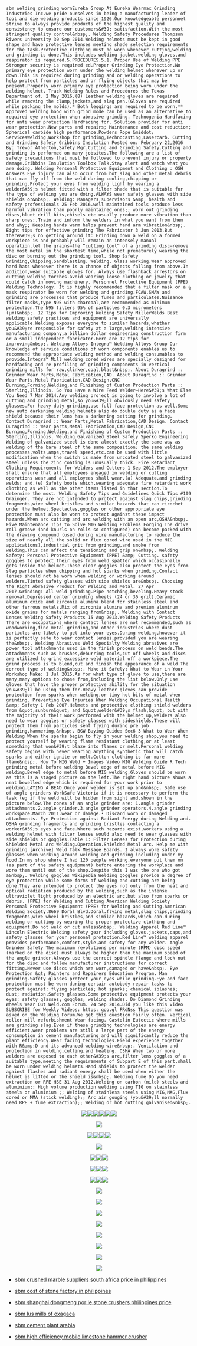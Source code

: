 
```
sbm welding grinding wornEureka Group At Eureka Wearmax Grinding Industries Inc.we pride ourselves in being a manufacturing leader of tool and die welding products since 1926.Our knowledgeable personnel strive to always provide products of the highest quality and consistency to ensure our customers&#39; satisfaction.With the most stringent quality control&nbsp;. Welding Safety Procedures Thompson Rivers University 30 Sep 2014.Welding helmets must be kept in good shape and have protective lenses meeting shade selection requirements for the task.Protective clothing must be worn whenever cutting,welding and grinding is done.This includes welding jacket,welding gloves,and respirator is required.5.PROCEDURES.5.1. Proper Use of Welding PPE Stronger security is required ed.Proper Grinding Eye Protection.No primary eye protection worn under the welding helmet whenever up or down.This is required during grinding and or welding operations to help protect from particles and or flying objects that may be present.Properly worn primary eye protection being worn under the welding helmet. Track Welding Rules and Procedures the Texas Department of. 2 May 2016.(8) Leather welding gloves are required while removing the clamp,jackets,and slag pan.(Gloves are required while packing the molds).* Both leggings are required to be worn.** Approved welding hood with grind mode can be used as an alternative to required eye protection when abrasive grinding. Technogenia Hardfacing for anti wear protection Hardfacing for. Solution provider for anti wear protection.New parts and repairs; Maintenance and cost reduction; Spherical carbide high performance.Powders Rope &middot; ServicesWelding,Workshop for grinding,Technocasting,Lasercarb. Cutting and Grinding Safety Gribbins Insulation Posted on: February 22,2016 By: Trevor Atherton,Safety Mgr.Cutting and Grinding Safety.Cutting and grinding is performed on many jobsites.The following are a list of safety precautions that must be followed to prevent injury or property damage.Gribbins Insulation Toolbox Talk.Stay alert and watch what you are doing. Welding Personal Protective Equipment and Clothing : OSH Answers Eye injury can also occur from hot slag and other metal debris that can fly off from the weld during cooling,chipping or grinding.Protect your eyes from welding light by wearing a welder&#39;s helmet fitted with a filter shade that is suitable for the type of welding you are doing.ALWAYS wear safety glasses with side shields or&nbsp;. Welding: Managers,supervisors &amp; health and safety professionals 25 Feb 2016.well maintained tools produce less harmful vibration than poorly maintained ones;; worn out grinding discs,blunt drill bits,chisels etc usually produce more vibration than sharp ones;.Train and inform the welders in what you want from them and why;; Keeping hands warm helps prevent hand arm vibration&nbsp;. Eight tips for effective grinding The Fabricator 3 Jun 2013.But there&#39;s no getting around it: Grinding down a weld on a formed workpiece is and probably will remain an intensely manual operation.let the grains—the “cutting tool” of a grinding disc—remove the most metal in the shortest time,while not prematurely wearing the disc or burning out the grinding tool. Shop Safety Grinding,Chipping,Sandblasting. Welding. Glass working.Wear approved hard hats whenever there is a chance of objects falling from above.In addition,wear suitable gloves for. Always use flashback arrestors on cutting welding torches.avoid wearing loose clothing or jewelry that could catch in moving machinery. Personnel Protective Equipment (PPE) Welding Technology. It is highly recommended that a filter mask or a ½ mask respirator be worn for welding and grinding.FCAW,SMAW and grinding are processes that produce fumes and particulates.Nuisance filter masks,type N95 with charcoal,are recommended as minimum protection.The N95 filters 95% of particles 0.3 micrometers (µm)&nbsp;. 12 Tips for Improving Welding Safety MillerWelds Best welding safety practices and equipment are universally applicable.Welding exposes everyone to similar hazards,whether you&#39;re responsible for safety at a large,welding intensive manufacturing company,a billion dollar engineering construction firm or a small independent fabricator.Here are 12 tips for improving&nbsp;. Welding Alloys Integra™ Welding Alloys Group Our knowledge of service conditions of worn components enables us to recommend the appropriate welding method and welding consumables to provide.Integra™ Mill welding cored wires are specially designed for hardfacing and re profiling of grinding components in vertical grinding mills for raw,clinker,coal,blast&nbsp;. About Duragrind :: Grinder Wear Parts,Metal Fabrication,CAD. About Duragrind :: Grinder Wear Parts,Metal Fabrication,CAD Design,CNC Burning,Forming,Welding,and Finishing of Custom Production Parts :: Sterling,Illinois. So You Have a Wire Feed Welder—Here&#39;s What Else You Need 7 Mar 2014.Any welding project is going to involve a lot of cutting and grinding metal,so you&#39;ll obviously need safety glasses.For heavy duty grinding,use full face protection as well.Some new auto darkening welding helmets also do double duty as a face shield because their lens has a darkening setting for grinding. Contact Duragrind :: Wear Parts,Metal Fabrication,CAD Design. Contact Duragrind :: Wear parts,Metal Fabrication,CAD Design,CNC Burning,Forming,Welding,and Finishing of Custom Production Parts :: Sterling,Illinois. Welding Galvanized Steel Safely Sperko Engineering Welding of galvanized steel is done almost exactly the same way as welding of the bare steel of the same composition; the same welding processes,volts,amps,travel speed,etc.can be used with little modification when the switch is made from uncoated steel to galvanized steel unless the zinc coating is unusually thick. Fire Retardant Clothing Requirements for Welders and Cutters 1 Sep 2012.The employer shall ensure that all employees engaged in welding or cutting operations wear,and all employees shall wear.(a) Adequate.and grinding welds; and.(e) Safety boots which.wearing adequate fire retardant work clothing as well as the other items listed in that section.To determine the most. Welding Safety Tips and Guidelines Quick Tips #109 Grainger. They are not intended to protect against slag chips,grinding fragments,wire wheel bristles and similar hazards that can ricochet under the helmet.Spectacles,goggles or other appropriate eye protection must also be worn to protect against these impact hazards.When arc cutting and arc welding with an open arc,OSHA&nbsp;. Five Maintenance Tips to Solve MIG Welding Problems Forging The drive roll groove (and knurls on rolls so configured) can become packed with the drawing compound (used during wire manufacturing to reduce the size of nearly all the solid or flux cored wire used in the MIG applications),industrial grit from grinding,and smoke from welding.This can affect the tensioning and grip on&nbsp;. Welding Safety: Personal Protective Equipment (PPE) &amp; Cutting. safety goggles to protect their eyes from weld spatter which occasionally gets inside the helmet.These clear goggles also protect the eyes from slag particles when chipping and hot sparks when grinding.Contact lenses should not be worn when welding or working around welders.Tinted safety glasses with side shields are&nbsp;. Choosing the Right Abrasive Product for Welding and Metal. 27 Apr 2017.Grinding: All weld grinding.Pipe notching,beveling.Heavy stock removal.Depressed center grinding wheels (24 or 36 grit).Ceramic aluminum oxide and zirconia alumina blend for stainless steel and other ferrous metals.Mix of zirconia alumina and premium aluminum oxide grains for metals ranging from&nbsp;. Welding with Contact Lenses Welding Safety Products 15 Aug 2013.Welding Safety Products There are occupations where contact lenses are not recommended,such as woodworking,fine metal grinding,and other industries where dust particles are likely to get into your eyes.During welding,however it is perfectly safe to wear contact lenses,provided you are wearing the&nbsp;. Welding Abrasives Weld Specialty Welding abrasives are power tool attachments used in the finish process on weld beads.The attachments such as brushes,deburring tools,cut off wheels and discs are utilized to grind excessive weld material off a workpiece.The grind process is to blend,cut and finish the appearance of a weld.The correct type of welding&nbsp;. Make it Safely: What to Wear in Your Workshop Make: 1 Jul 2015.As for what type of glove to use,there are many,many options to chose from,including the list below.Only use gloves that have the proper protective ability for the situation you&#39;ll be using them for.Heavy leather gloves can provide protection from sparks when welding,or tiny hot bits of metal when grinding. Preventing Eye Injuries When Welding Occupational Health &amp; Safety 1 Feb 2007.Helmets and protective clothing shield welders from &quot;sunburn&quot; and &quot;welder&#39;s flash,&quot; but with the majority of their work performed with the helmet up,welders also need to wear goggles or safety glasses with sideshields.These will protect them from particles sent flying during pre job grinding,hammering,&nbsp;. BGW Buying Guide: Sec6 3 What to Wear When Welding When the sparks begin to fly in your welding shop,you need to protect yourself by wearing flame resistant clothing,or at least something that won&#39;t blaze into flames or melt.Personal welding safety begins with never wearing anything synthetic that will catch sparks and either ignite or melt.Cotton clothing is far more flame&nbsp;. How To MIG Weld + Images Video MIG Welding Guide R Tech grinding metal before welding Bevel edge of metal before MIG welding.Bevel edge to metal before MIG welding,Gloves should be worn as this is a staged picture on the left.The right hand picture shows a neat bevelled edge which is required for your work prior to welding.LAYING A BEAD.Once your welder is set up and&nbsp;. Safe use of angle grinders WorkSafe Victoria if it is necessary to perform the task (eg if the weld will be hidden from sight and.shown in the picture below.The zones of an angle grinder are: 1.angle grinder attachments.2.angle grinder.3.angle grinder operators.4.angle grinding workspace.March 2011.wear or damage.• Discard worn or damaged attachments. Eye Protection against Radiant Energy during Welding and. OSHA grinding fragments and grinding bristles contacting a worker&#39;s eyes and face.Where such hazards exist,workers using a welding helmet with filter lenses would also need to wear glasses with side shields or goggles.Table 1: Filter Lenses for Protection during Shielded Metal Arc Welding.Operation.Shielded Metal Arc. Help me with grinding [Archive] Weld Talk Message Boards. I always wore safety glasses when working around welding and grinding including under my hood.In my shop where I had 120 people working,everyone put them on (as part of the safety equipment) before entering the workplace and wore them until out of the shop.Despite this I was the one who got a&nbsp;. Welding goggles Wikipedia Welding goggles provide a degree of eye protection while some forms of welding and cutting are being done.They are intended to protect the eyes not only from the heat and optical radiation produced by the welding,such as the intense ultraviolet light produced by an electric arc,but also from sparks or debris. (PPE) for Welding and Cutting American Welding Society Personal Protective Equipment (PPE) for Welding and Cutting.American Welding Society.8669 Doral Blvd.Doral.flying metal,slag chips,grinding fragments,wire wheel bristles,and similar hazards,which can.during welding or cutting by wearing the proper protective clothing and equipment.Do not weld or cut unless&nbsp;. Welding Apparel Red Line™ Lincoln Electric Welding safety gear including gloves,jackets,caps,and safety glasses for your personal protection.Red Line™ welding apparel provides performance,comfort,style,and safety for any welder. Angle Grinder Safety The maximum revolutions per minute (RPM) disc speed (marked on the disc) must always be higher than the maximum speed of the angle grinder.Always use the correct spindle flange and lock nut for the disc and follow manufacturer instructions for correct fitting.Never use discs which are worn,damaged or have&nbsp;. Eye Protection &gt; Painters and Repairers Education Program. Man grinding.Safety glasses protect your eyes while grinding.Eye and face protection must be worn during certain autobody repair tasks to protect against: flying particles; hot sparks; chemical splashes; dust; radiation.Safety glasses.Some protective equipment protects your eyes: safety glasses; goggles; welding shades. Do Diamond Grinding Wheels Wear Out Weld.com Forum. 24 Sep 2014.Did you like this video SUBSCRIBE for Weekly Videos: https: goo.gl FRdNss This question was asked on the Welding Forum.We get this question fairly often. Vertical roller mill refurbishment Wear facing. Castolin Eutectic where mills are grinding slag.Even if these grinding technologies are energy efficient,wear problems are still a large part of the energy consumption in cement manufacturing and will significantly reduce the plant efficiency.Wear facing technologies.Field experience together with R&amp;D and its advanced welding wire&nbsp;. Ventilation and protection in welding,cutting,and heating. OSHA When two or more welders are exposed to each other&#39;s arc,filter lens goggles of a suitable type,meeting the requirements of Subpart E of this part,shall be worn under welding helmets.Hand shields to protect the welder against flashes and radiant energy shall be used when either the helmet is lifted or the shield is&nbsp;. Welding fume Do you need extraction or RPE HSE 31 Aug 2012.Welding on carbon (mild) steels and aluminium;; High volume production welding using TIG on stainless steels or aluminium ;; Welding of stainless steels using MIG,MAG,Flux cored or MMA (stick welding);; Arc air gouging (you&#39;ll normally need RPE + fume extraction);; Welding or hot cutting galvanised&nbsp;. 
```

<div align="center">
  
<a rel="nofollow" href="https://m.shibang-china.com?f=github&k=sbm+welding+grinding+worn"><img src="https://static.shibang-china.com/en/l.png"></a><img src="https://static.shibang-china.com/en/hw.png"><a rel="nofollow" href="https://m.shibang-china.com/product/?f=github&k=sbm+welding+grinding+worn"><img src="https://static.shibang-china.com/en/p.png"></a><a rel="nofollow" href="https://m.shibang-china.com/cases/?f=github&k=sbm+welding+grinding+worn"><img src="https://static.shibang-china.com/en/c.png"></a><a rel="nofollow" href="https://m.shibang-china.com/news/?f=github&k=sbm+welding+grinding+worn"><img src="https://static.shibang-china.com/en/n.png"></a><a rel="nofollow" href="https://m.shibang-china.com?f=github&k=sbm+welding+grinding+worn"><img src="https://static.shibang-china.com/en/m.png"></a>

<a rel="nofollow" href="https://m.shibang-china.com/product/?f=github&k=sbm+welding+grinding+worn"><img src="https://static.shibang-china.com/en/b.jpg"></a>
  
<a rel="nofollow" href="https://m.shibang-china.com/solution-aggregate.html?f=github&k=sbm+welding+grinding+worn"><img src="https://static.shibang-china.com/en/a.jpg"></a><a rel="nofollow" href="https://m.shibang-china.com/solution-mine.html?f=github&k=sbm+welding+grinding+worn"><img src="https://static.shibang-china.com/en/m.jpg"></a><a rel="nofollow" href="https://m.shibang-china.com/solution-mill.html?f=github&k=sbm+welding+grinding+worn"><img src="https://static.shibang-china.com/en/g.jpg"></a><a rel="nofollow" href="https://m.shibang-china.com/solution-epc.html?f=github&k=sbm+welding+grinding+worn"><img src="https://static.shibang-china.com/en/e.jpg"></a>

<a rel="nofollow" href="https://m.shibang-china.com/product/?f=github&k=sbm+welding+grinding+worn"><img src="https://static.shibang-china.com/en/a-p.png"></a>

<a rel="nofollow" href="https://m.shibang-china.com/product/crusher/c6x.html?f=github&k=sbm+welding+grinding+worn"><img src="https://static.shibang-china.com/en/j.jpg"></a><a rel="nofollow" href="https://m.shibang-china.com/product/crusher/ci5x.html?f=github&k=sbm+welding+grinding+worn"><img src="https://static.shibang-china.com/en/i.jpg"></a><a rel="nofollow" href="https://m.shibang-china.com/product/crusher/hst.html?f=github&k=sbm+welding+grinding+worn"><img src="https://static.shibang-china.com/en/c.jpg"></a>

<a rel="nofollow" href="https://m.shibang-china.com/product/mill/mtw.html?f=github&k=sbm+welding+grinding+worn"><img src="https://static.shibang-china.com/en/mtw.jpg"></a><a rel="nofollow" href="https://m.shibang-china.com/product/mill/scm.html?f=github&k=sbm+welding+grinding+worn"><img src="https://static.shibang-china.com/en/scm.jpg"></a><a rel="nofollow" href="https://m.shibang-china.com/product/mill/lm.html?f=github&k=sbm+welding+grinding+worn"><img src="https://static.shibang-china.com/en/lm.jpg"></a>

<a rel="nofollow" href="https://m.shibang-china.com/product/sand/vsi6x.html?f=github&k=sbm+welding+grinding+worn"><img src="https://static.shibang-china.com/en/6x.jpg"></a><a rel="nofollow" href="https://m.shibang-china.com/product/sand/vu.html?f=github&k=sbm+welding+grinding+worn"><img src="https://static.shibang-china.com/en/vu.jpg"></a><a rel="nofollow" href="https://m.shibang-china.com/product/mobile/klun.html?f=github&k=sbm+welding+grinding+worn"><img src="https://static.shibang-china.com/en/k.jpg"></a>

<a rel="nofollow" href="https://m.shibang-china.com/cases/?f=github&k=sbm+welding+grinding+worn"><img src="https://static.shibang-china.com/en/case.png"></a>

<a rel="nofollow" href="https://m.shibang-china.com/cases/aggregate/202.html?f=github&k=sbm+welding+grinding+worn"><img src="https://static.shibang-china.com/en/c-1.jpg"></a>

<a rel="nofollow" href="https://m.shibang-china.com/cases/aggregate/203.html?f=github&k=sbm+welding+grinding+worn"><img src="https://static.shibang-china.com/en/c-2.jpg"></a>

<a rel="nofollow" href="https://m.shibang-china.com/cases/mill/123.html?f=github&k=sbm+welding+grinding+worn"><img src="https://static.shibang-china.com/en/c-3.jpg"></a>

<a rel="nofollow" href="https://m.shibang-china.com/contact_us.html?f=github&k=sbm+welding+grinding+worn"><img src="https://static.shibang-china.com/en/contact.png"></a>

<a rel="nofollow" href="https://swt.shibang-china.com/?f=github&k=sbm+welding+grinding+worn"><img src="https://static.shibang-china.com/en/chat.png"></a>

<a rel="nofollow" href="https://whatsapp.shibangsoft.com/WhatsApp.php?f=github&k=sbm+welding+grinding+worn"><img src="https://static.shibang-china.com/en/whatsapp.png"></a>

<a rel="nofollow" href="https://m.shibang-china.com/?f=github&k=sbm+welding+grinding+worn"><img src="https://static.shibang-china.com/en/website.png"></a>

</div>


* [sbm crushed marble suppliers south africa price in philippines](sbm%20crushed%20marble%20suppliers%20south%20africa%20price%20in%20philippines.md)

* [sbm cost of stone factory in philippines](sbm%20cost%20of%20stone%20factory%20in%20philippines.md)

* [sbm shanghai dongmeng por le stone crushers philippines price](sbm%20shanghai%20dongmeng%20por%20le%20stone%20crushers%20philippines%20price.md)

* [sbm lus mills of oxagaca](sbm%20lus%20mills%20of%20oxagaca.md)

* [sbm cement plant arabia](sbm%20cement%20plant%20arabia.md)

* [sbm high efficiency mobile limestone hammer crusher](sbm%20high%20efficiency%20mobile%20limestone%20hammer%20crusher.md)